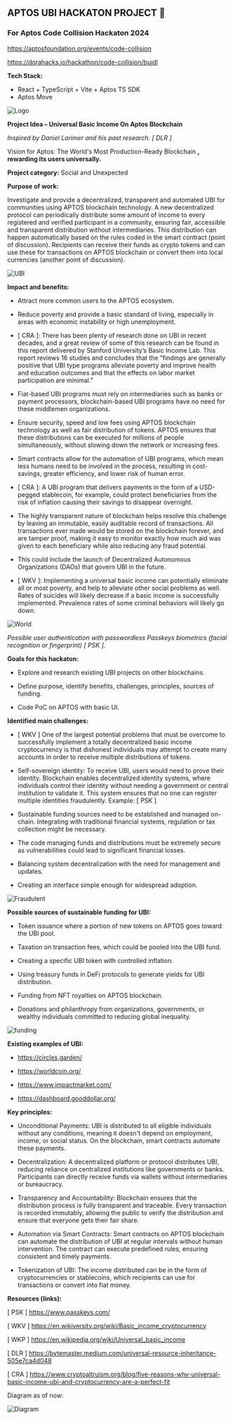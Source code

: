## APTOS UBI HACKATON PROJECT 👋

### For Aptos Code Collision Hackaton 2024

https://aptosfoundation.org/events/code-collision

https://dorahacks.io/hackathon/code-collision/buidl

**Tech Stack:**

- React + TypeScript + Vite + Aptos TS SDK
- Aptos Move

![Logo](./images/logo.png?raw=true "Logo")

**Project Idea – Universal Basic Income On Aptos Blockchain**

_Inspired by Daniel Larimer and his past research. [ DLR ]_

Vision for Aptos: The World's Most Production-Ready Blockchain **, rewarding its users universally.**

**Project category:** Social and Unexpected

**Purpose of work:**

Investigate and provide a decentralized, transparent and automated UBI for communities using APTOS blockchain technology.
A new decentralized protocol can periodically distribute some amount of income to every registered and verified participant in a community, ensuring fair, accessible and transparent distribution without intermediaries. This distribution can happen automatically based on the rules coded in the smart contract (point of discussion). Recipients can receive their funds as crypto tokens and can use these for transactions on APTOS blockchain or convert them into local currencies (another point of discussion).

![UBI](./images/ubi.png?raw=true "UBI")

**Impact and benefits:**

- Attract more common users to the APTOS ecosystem.

- Reduce poverty and provide a basic standard of living, especially in areas with economic instability or high unemployment.

- [ CRA ]: There has been plenty of research done on UBI in recent decades, and a great review of some of this research can be found in this report delivered by Stanford University’s Basic Income Lab. This report reviews 16 studies and concludes that the “findings are generally positive that UBI type programs alleviate poverty and improve health and education outcomes and that the effects on labor market participation are minimal.”

- Fiat-based UBI programs must rely on intermediaries such as banks or payment processors, blockchain-based UBI programs have no need for these middlemen organizations.

- Ensure security, speed and low fees using APTOS blockchain technology as well as fair distribution of tokens. APTOS ensures that these distributions can be executed for millions of people simultaneously, without slowing down the network or increasing fees.

- Smart contracts allow for the automation of UBI programs, which mean less humans need to be involved in the process, resulting in cost-savings, greater efficiency, and lower risk of human error.

- [ CRA ]: A UBI program that delivers payments in the form of a USD-pegged stablecoin, for example, could protect beneficiaries from the risk of inflation causing their savings to disappear overnight.

- The highly transparent nature of blockchain helps resolve this challenge by leaving an immutable, easily auditable record of transactions. All transactions ever made would be stored on the blockchain forever, and are tamper proof, making it easy to monitor exactly how much aid was given to each beneficiary while also reducing any fraud potential.

- This could include the launch of Decentralized Autonomous Organizations (DAOs) that govern UBI in the future.

- [ WKV ]: Implementing a universal basic income can potentially eliminate all or most poverty, and help to alleviate other social problems as well. Rates of suicides will likely decrease if a basic income is successfully implemented. Prevalence rates of some criminal behaviors will likely go down.

![World](./images/world.png?raw=true "World")

_Possible user authentication with passwordless Passkeys biometrics (facial recognition or fingerprint) [ PSK ]._

**Goals for this hackaton:**

- Explore and research existing UBI projects on other blockchains.

- Define purpose, identify benefits, challenges, principles, sources of funding.

- Code PoC on APTOS with basic UI.

**Identified main challenges:**

- [ WKV ] One of the largest potential problems that must be overcome to successfully implement a totally decentralized basic income cryptocurrency is that dishonest individuals may attempt to create many accounts in order to receive multiple distributions of tokens.

- Self-sovereign identity: To receive UBI, users would need to prove their identity. Blockchain enables decentralized identity systems, where individuals control their identity without needing a government or central institution to validate it. This system ensures that no one can register multiple identities fraudulently. Example: [ PSK ]

- Sustainable funding sources need to be established and managed on-chain. Integrating with traditional financial systems, regulation or tax collection might be necessary.

- The code managing funds and distributions must be extremely secure as vulnerabilities could lead to significant financial losses.

- Balancing system decentralization with the need for management and updates.

- Creating an interface simple enough for widespread adoption.

![Fraudulent](./images/fraudulent.png?raw=true "Fraudulent")

**Possible sources of sustainable funding for UBI:**

- Token issuance where a portion of new tokens on APTOS goes toward the UBI pool.

- Taxation on transaction fees, which could be pooled into the UBI fund.

- Creating a specific UBI token with controlled inflation.

- Using treasury funds in DeFi protocols to generate yields for UBI distribution.

- Funding from NFT royalties on APTOS blockchain.

- Donations and philanthropy from organizations, governments, or wealthy individuals committed to reducing global inequality.

![funding](./images/funding.png?raw=true "Funding")

**Existing examples of UBI:**

- https://circles.garden/

- https://worldcoin.org/

- https://www.impactmarket.com/

- https://dashboard.gooddollar.org/

**Key principles:**

- Unconditional Payments: UBI is distributed to all eligible individuals without any conditions, meaning it doesn't depend on employment, income, or social status. On the blockchain, smart contracts automate these payments.

- Decentralization: A decentralized platform or protocol distributes UBI, reducing reliance on centralized institutions like governments or banks. Participants can directly receive funds via wallets without intermediaries or bureaucracy.

- Transparency and Accountability: Blockchain ensures that the distribution process is fully transparent and traceable. Every transaction is recorded immutably, allowing the public to verify the distribution and ensure that everyone gets their fair share.

- Automation via Smart Contracts: Smart contracts on APTOS blockchain can automate the distribution of UBI at regular intervals without human intervention. The contract can execute predefined rules, ensuring consistent and timely payments.

- Tokenization of UBI: The income distributed can be in the form of cryptocurrencies or stablecoins, which recipients can use for transactions or convert into fiat money.

**Resources (links):**

[ PSK ] https://www.passkeys.com/

[ WKV ] https://en.wikiversity.org/wiki/Basic_income_cryptocurrency

[ WKP ] https://en.wikipedia.org/wiki/Universal_basic_income

[ DLR ] https://bytemaster.medium.com/universal-resource-inheritance-505e7ca4d048

[ CRA ] https://www.cryptoaltruism.org/blog/five-reasons-why-universal-basic-income-ubi-and-cryptocurrency-are-a-perfect-fit

Diagram as of now:

![Diagram](./images/aptos_diagram.png?raw=true "Diagram")
